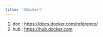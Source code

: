 ```yaml
---
title: '[Docker]'
---
```


1. doc : <https://docs.docker.com/reference/>
2. hub : <https://hub.docker.com>
